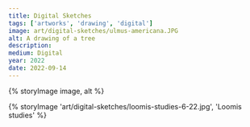 ```yaml
---
title: Digital Sketches
tags: ['artworks', 'drawing', 'digital']
image: art/digital-sketches/ulmus-americana.JPG
alt: A drawing of a tree
description: 
medium: Digital
year: 2022
date: 2022-09-14
---
```

{% storyImage image, alt %}

{% storyImage 'art/digital-sketches/loomis-studies-6-22.jpg', 'Loomis studies' %}